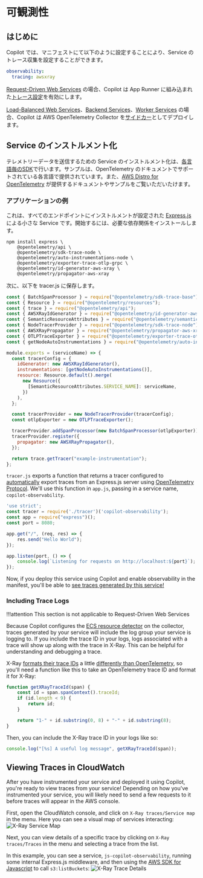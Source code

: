# 可観測性

## はじめに
Copilot では、マニフェストにて以下のように設定することにより、Service のトレース収集を設定することができます。
```yaml
observability:
  tracing: awsxray
```

[Request-Driven Web Services](../concepts/services.ja.md#request-driven-web-service) の場合、Copilot は App Runner に組み込まれた[トレース設定](https://docs.aws.amazon.com/ja_jp/apprunner/latest/dg/monitor-xray.html)を有効にします。

[Load-Balanced Web Services](../concepts/services.ja.md#load-balanced-web-service)、[Backend Services](../concepts/services.ja.md#backend-service)、[Worker Services](../concepts/services.ja.md#worker-service) の場合、Copilot は AWS OpenTelemetry Collector を[サイドカー](./sidecars.ja.md)としてデプロイします。

## Service のインストルメント化
テレメトリーデータを送信するための Service のインストルメント化は、[各言語毎のSDK](https://opentelemetry.io/docs/instrumentation/)で行います。サンプルは、OpenTelemetry のドキュメントでサポートされている各言語で提供されています。また、[AWS Distro for OpenTelemetry](https://aws-otel.github.io/docs/introduction) が提供するドキュメントやサンプルをご覧いただいたけます。

### アプリケーションの例

これは、すべてのエンドポイントにインストルメントが設定された [Express.js](https://expressjs.com/) による小さな Service です。開始するには、必要な依存関係をインストールします。

```
npm install express \
	@opentelemetry/api \
	@opentelemetry/sdk-trace-node \
	@opentelemetry/auto-instrumentations-node \
	@opentelemetry/exporter-trace-otlp-grpc \
	@opentelemetry/id-generator-aws-xray \
	@opentelemetry/propagator-aws-xray
```

次に、以下を tracer.js に保存します。

```js title="tracer.js" linenums="1"
const { BatchSpanProcessor } = require("@opentelemetry/sdk-trace-base");
const { Resource } = require("@opentelemetry/resources");
const { trace } = require("@opentelemetry/api");
const { AWSXRayIdGenerator } = require("@opentelemetry/id-generator-aws-xray");
const { SemanticResourceAttributes } = require("@opentelemetry/semantic-conventions");
const { NodeTracerProvider } = require("@opentelemetry/sdk-trace-node");
const { AWSXRayPropagator } = require("@opentelemetry/propagator-aws-xray");
const { OTLPTraceExporter } = require("@opentelemetry/exporter-trace-otlp-grpc");
const { getNodeAutoInstrumentations } = require("@opentelemetry/auto-instrumentations-node");

module.exports = (serviceName) => {
  const tracerConfig = {
    idGenerator: new AWSXRayIdGenerator(),
    instrumentations: [getNodeAutoInstrumentations()],
    resource: Resource.default().merge(
      new Resource({
        [SemanticResourceAttributes.SERVICE_NAME]: serviceName,
      })
    ),
  };

  const tracerProvider = new NodeTracerProvider(tracerConfig);
  const otlpExporter = new OTLPTraceExporter();

  tracerProvider.addSpanProcessor(new BatchSpanProcessor(otlpExporter));
  tracerProvider.register({
    propagator: new AWSXRayPropagator(),
  });

  return trace.getTracer("example-instrumentation");
};
```

`tracer.js` exports a function that returns a tracer configured to [automatically](https://www.npmjs.com/package/@opentelemetry/auto-instrumentations-node#user-content-supported-instrumentations) export traces from an Express.js server using [OpenTelemetry Protocol](https://github.com/open-telemetry/opentelemetry-specification/blob/main/specification/protocol/otlp.md). We'll use this function in `app.js`, passing in a service name, `copilot-observability`.

```js title="app.js" linenums="1"
'use strict';
const tracer = require('./tracer')('copilot-observability');
const app = require("express")();
const port = 8080;

app.get("/", (req, res) => {
	res.send("Hello World");
});

app.listen(port, () => {
	console.log(`Listening for requests on http://localhost:${port}`);
});
```

Now, if you deploy this service using Copilot and enable observability in the manifest, you'll be able to [see traces generated by this service!](./observability.en.md#viewing-traces-in-cloudwatch)

### Including Trace Logs
!!!attention
	This section is not applicable to Request-Driven Web Services 

Because Copilot configures the [ECS resource detector](https://github.com/open-telemetry/opentelemetry-collector-contrib/tree/main/processor/resourcedetectionprocessor#amazon-ecs) on the collector, traces generated by your service will include the log group your service is logging to.
If you include the trace ID in your logs, logs associated with a trace will show up along with the trace in X-Ray.
This can be helpful for understanding and debugging a trace.

X-Ray [formats their trace IDs](https://docs.aws.amazon.com/xray/latest/devguide/xray-api-sendingdata.html#xray-api-traceids) a little [differently than OpenTelemetry](https://opentelemetry.io/docs/reference/specification/trace/api/#spancontext), so you'll need a function like this to take an OpenTelemetry trace ID and format it for X-Ray:
```js
function getXRayTraceId(span) {
	const id = span.spanContext().traceId;
	if (id.length < 9) {
		return id;
	}

	return "1-" + id.substring(0, 8) + "-" + id.substring(8);
}
```

Then, you can include the X-Ray trace ID in your logs like so:
```js
console.log("[%s] A useful log message", getXRayTraceId(span));
```

## Viewing Traces in CloudWatch
After you have instrumented your service and deployed it using Copilot, you're ready to view traces from your service!
Depending on how you've instrumented your service, you will likely need to send a few requests to it before traces will appear in the AWS console.

First, open the CloudWatch console, and click on `X-Ray traces/Service map` in the menu. Here you can see a visual map of services interacting:
![X-Ray Service Map](https://user-images.githubusercontent.com/10566468/166842664-da44756f-7a4b-4e5d-9981-42927b0deb65.png)

Next, you can view details of a specific trace by clicking on `X-Ray traces/Traces` in the menu and selecting a trace from the list.

In this example, you can see a service, `js-copilot-observability`, running some internal Express.js middleware, and then using the [AWS SDK for Javascript](https://aws.amazon.com/sdk-for-javascript/) to call `s3:listBuckets`:
![X-Ray Trace Details](https://user-images.githubusercontent.com/10566468/166842693-65558de5-5a6b-4777-b687-812406580fb6.png)
